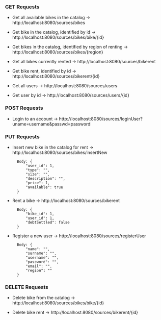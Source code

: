 ### GET Requests

- Get all available bikes in the catalog -> http://localhost:8080/sources/bikes
- Get bike in the catalog, identified by id -> http://localhost:8080/sources/bikes/bike/{id}
- Get bikes in the catalog, identified by region of renting -> http://localhost:8080/sources/bikes/{region}

- Get all bikes currently rented -> http://localhost:8080/sources/bikerent
- Get bike rent, identified by id -> http://localhost:8080/sources/bikerent/{id}

- Get all users -> http://localhost:8080/sources/users
- Get user by id -> http://localhost:8080/sources/users/{id}

### POST Requests

- Login to an account -> http://localhost:8080/sources/loginUser?uname=username&passwd=password

### PUT Requests

- Insert new bike in the catalog for rent -> http://localhost:8080/sources/bikes/insertNew
    
        Body: {
            "user_id": 1,
            "type": "",
            "size": "",
            "description": "",
            "price": 1,
            "available": true
        }


- Rent a bike -> http://localhost:8080/sources/bikerent

        Body: {
            "bike_id": 1,
            "user_id": 1,
            "debtSettled": false
        }

- Register a new user -> http://localhost:8080/sources/registerUser

        Body: {
            "name": "",
            "surname": "",
            "username": "",
            "password": "",
            "email": "",
            "region": ""
        }

### DELETE Requests

- Delete bike from the catalog -> http://localhost:8080/sources/bikes/bike/{id}

- Delete bike rent -> http://localhost:8080/sources/bikerent/{id}
